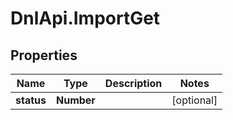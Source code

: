 # DnlApi.ImportGet

## Properties
Name | Type | Description | Notes
------------ | ------------- | ------------- | -------------
**status** | **Number** |  | [optional] 


